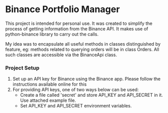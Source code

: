 # Binance Portfolio Manager

This project is intended for personal use. It was created to simplify the process of getting information 
from the Binance API. It makes use of python-binance library to carry out the calls.

My idea was to encapsulate all useful methods in classes distinguished by feature, eg: methods related to 
querying orders will be in class Orders. All such classes are accessible via the BinanceApi class.

### Project Setup
1. Set up an API key for Binance using the Binance app. Please follow the instructions available online for this
2. For providing API keys, one of two ways below can be used:
    * Create a file called 'secret' and store API_KEY and API_SECRET in it. Use attached example file.
    * Set API_KEY and API_SECRET environment variables.
    
